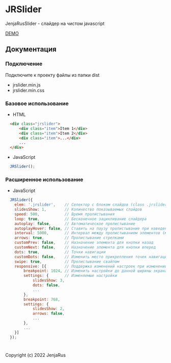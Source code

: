 # JRSlider

JenjaRusSlider - слайдер на чистом javascript

[DEMO](http://jenjarus.github.io/JRSlider/)

## Документация

### Подключение

Подключите к проекту файлы из папки dist
- jrslider.min.js
- jrslider.min.css

### Базовое использование

- HTML

```html
  <div class="jrslider">
      <div class="item">Item 1</div>
      <div class="item">Item 2</div>
      <div class="item">...</div>
      ...
  </div>
```

- JavaScript

```javascript
  JRSlider();
```

### Расширенное использование

- JavaScript

```javascript
  JRSlider({
    elem: '.jrslider',    // Селектор с блоком слайдов (class .jrslider - по умолчанию)
    slidesShow: 1,        // Количество показываемых слайдов
    speed: 500,           // Время пролистывания
    loop: true,           // Бесконечное зацикливание слайдера
    autoplay: false,      // Автоматическое пролистывание
    autoplayHover: false, // Ставить на паузу пролистывание при наведении
    interval: 5000,       // Интервал между пролистыванием элементов (мс)
    arrows: true,         // Пролистывание стрелками
    customPrev: false,    // Назначение элемента для кнопки назад
    customNext: false,    // Назначение элемента для кнопки вперед
    dots: true,           // Точки навигации
    customDots: false,    // Изменить место прикрепления точек навигации
    swipe: true,          // Пролистывание свайпом
    responsive: [{        // Поддержка изменений настроек при изменении разрешения ширины экрана
        breakpoint: 1024, // Изменить настройки до данной ширины экрана
        settings: {       // Изменяемые настройки
            slidesShow: 3,
            dots: false,
            ...
        },
        breakpoint: 768,
        settings: {
            slidesShow: 2,
            arrows: false,
            ...
        },
        ...
    }]
  });
```

#
Copyright (c) 2022 JenjaRus
